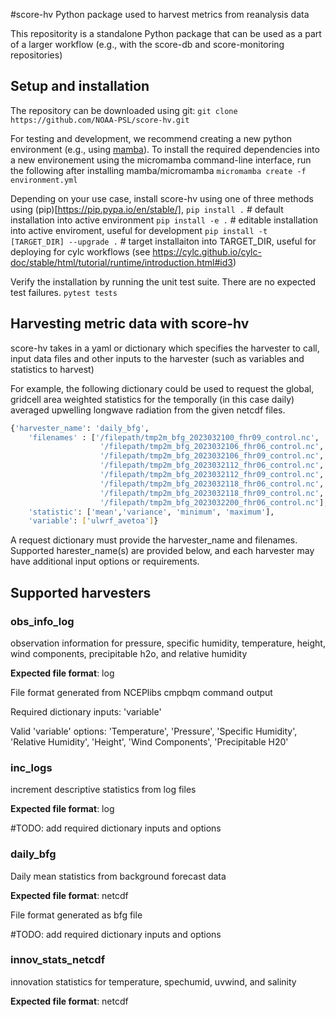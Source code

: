#score-hv
Python package used to harvest metrics from reanalysis data

This repositority is a standalone Python package that can be used as a part of
a larger workflow (e.g., with the score-db and score-monitoring repositories)

## Setup and installation
The repository can be downloaded using git:
`git clone https://github.com/NOAA-PSL/score-hv.git`

For testing and development, we recommend creating a new python environment 
(e.g., using [mamba](https://mamba.readthedocs.io/en/latest/index.html)). To 
install the required dependencies into a new environement using the micromamba 
command-line interface, run the following after installing mamba/micromamba
`micromamba create -f environment.yml`

Depending on your use case, install score-hv using one of three methods using 
(pip)[https://pip.pypa.io/en/stable/],
`pip install .` # default installation into active environment
`pip install -e .` # editable installation into active enviroment, useful for development
`pip install -t [TARGET_DIR] --upgrade .` # target installaiton into TARGET_DIR, useful for deploying for cylc workflows (see https://cylc.github.io/cylc-doc/stable/html/tutorial/runtime/introduction.html#id3)

Verify the installation by running the unit test suite. There are no expected test failures.
`pytest tests`

## Harvesting metric data with score-hv
score-hv takes in a yaml or dictionary which specifies the harvester to call, 
input data files and other inputs to the harvester (such as variables and
statistics to harvest)

For example, the following dictionary could be used to request the global, gridcell area weighted statistics for the temporally (in this case daily)
averaged upwelling longwave radiation from the given netcdf files.
```sh
{'harvester_name': 'daily_bfg',
    'filenames' : ['/filepath/tmp2m_bfg_2023032100_fhr09_control.nc',
                    '/filepath/tmp2m_bfg_2023032106_fhr06_control.nc',
                    '/filepath/tmp2m_bfg_2023032106_fhr09_control.nc',
                    '/filepath/tmp2m_bfg_2023032112_fhr06_control.nc',
                    '/filepath/tmp2m_bfg_2023032112_fhr09_control.nc',
                    '/filepath/tmp2m_bfg_2023032118_fhr06_control.nc',
                    '/filepath/tmp2m_bfg_2023032118_fhr09_control.nc',
                    '/filepath/tmp2m_bfg_2023032200_fhr06_control.nc'],
    'statistic': ['mean','variance', 'minimum', 'maximum'],
    'variable': ['ulwrf_avetoa']}
```

A request dictionary must provide the harvester_name and filenames. Supported 
harester_name(s) are provided below, and each harvester may have additional 
input options or requirements. 

## Supported harvesters

### obs_info_log
observation information for pressure, specific humidity, temperature, height, wind components, precipitable h2o, and relative humidity

**Expected file format**: log 

File format generated from NCEPlibs cmpbqm command output 

Required dictionary inputs: 'variable'

Valid 'variable' options: 'Temperature', 'Pressure', 'Specific Humidity', 'Relative Humidity', 'Height', 'Wind Components', 'Precipitable H20' 

### inc_logs
increment descriptive statistics from log files

**Expected file format**: log

#TODO: add required dictionary inputs and options

### daily_bfg
Daily mean statistics from background forecast data 

**Expected file format**: netcdf 

File format generated as bfg file

#TODO: add required dictionary inputs and options

### innov_stats_netcdf
innovation statistics for temperature, spechumid, uvwind, and salinity 

**Expected file format**: netcdf 